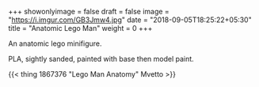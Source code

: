 +++
showonlyimage = false
draft = false
image = "https://i.imgur.com/GB3Jmw4.jpg"
date = "2018-09-05T18:25:22+05:30"
title = "Anatomic Lego Man"
weight = 0
+++

An anatomic lego minifigure.
<!--more-->

PLA, sightly sanded, painted with base then model paint.

{{< thing 1867376 "Lego Man Anatomy" Mvetto >}}

